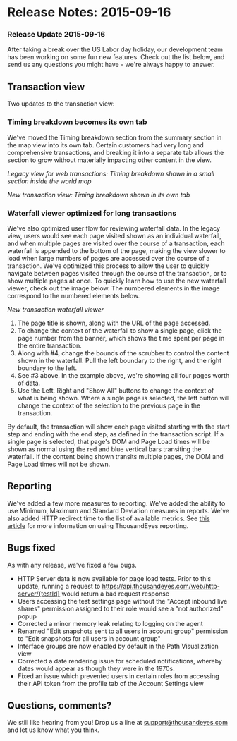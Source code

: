 # Release Notes: 2015-09-16

### Release Update 2015-09-16

After taking a break over the US Labor day holiday, our development team has been working on some fun new features.  Check out the list below, and send us any questions you might have - we're always happy to answer.

## Transaction view

Two updates to the transaction view:

### Timing breakdown becomes its own tab

We've moved the Timing breakdown section from the summary section in the map view into its own tab.  Certain customers had very long and comprehensive transactions, and breaking it into a separate tab allows the section to grow without materially impacting other content in the view.

  
_Legacy view for web transactions: Timing breakdown shown in a small section inside the world map_

  
_New transaction view: Timing breakdown shown in its own tab_

### Waterfall viewer optimized for long transactions

We've also optimized user flow for reviewing waterfall data.  In the legacy view, users would see each page visited shown as an individual waterfall, and when multiple pages are visited over the course of a transaction, each waterfall is appended to the bottom of the page, making the view slower to load when large numbers of pages are accessed over the course of a transaction.  We've optimized this process to allow the user to quickly navigate between pages visited through the course of the transaction, or to show multiple pages at once.  To quickly learn how to use the new waterfall viewer, check out the image below.  The numbered elements in the image correspond to the numbered elements below.

  
_New transaction waterfall viewer_

1. The page title is shown, along with the URL of the page accessed.
2. To change the context of the waterfall to show a single page, click the page number from the banner, which shows the time spent per page in the entire transaction.
3. Along with \#4, change the bounds of the scrubber to control the content shown in the waterfall.  Pull the left boundary to the right, and the right boundary to the left.
4. See \#3 above.  In the example above, we're showing all four pages worth of data.
5. Use the Left, Right and "Show All" buttons to change the context of what is being shown.  Where a single page is selected, the left button will change the context of the selection to the previous page in the transaction.

By default, the transaction will show each page visited starting with the start step and ending with the end step, as defined in the transaction script.  If a single page is selected, that page's DOM and Page Load times will be shown as normal using the red and blue vertical bars transiting the waterfall.  If the content being shown transits multiple pages, the DOM and Page Load times will not be shown.

## Reporting

We've added a few more measures to reporting.  We've added the ability to use Minimum, Maximum and Standard Deviation measures in reports.  We've also added HTTP redirect time to the list of available metrics.  See [this article](https://success.thousandeyes.com/ViewArticle?articleIdParam=kA0E0000000CmnTKAS) for more information on using ThousandEyes reporting.

##  Bugs fixed

As with any release, we've fixed a few bugs.

* HTTP Server data is now available for page load tests.  Prior to this update, running a request to https://api.thousandeyes.com/web/http-server/{testId} would return a bad request response
* Users accessing the test settings page without the "Accept inbound live shares" permission assigned to their role would see a "not authorized" popup
* Corrected a minor memory leak relating to logging on the agent
* Renamed "Edit snapshots sent to all users in account group" permission to "Edit snapshots for all users in account group"
* Interface groups are now enabled by default in the Path Visualization view
* Corrected a date rendering issue for scheduled notifications, whereby dates would appear as though they were in the 1970s.
* Fixed an issue which prevented users in certain roles from accessing their API token from the profile tab of the Account Settings view

## Questions, comments?

We still like hearing from you! Drop us a line at [support@thousandeyes.com](mailto:support@thousandeyes.com?subject=2015-09-15+Update) and let us know what you think.

